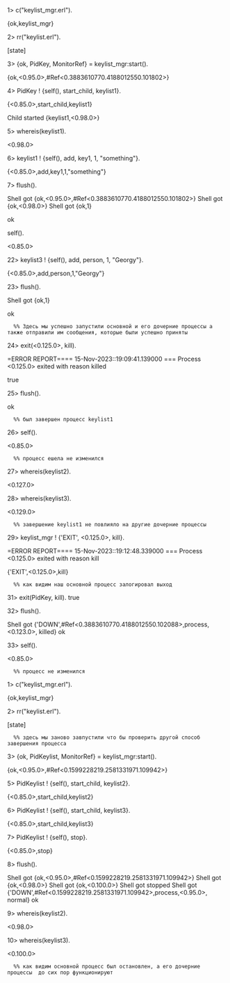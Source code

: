 1> c("keylist_mgr.erl").

   {ok,keylist_mgr}

2> rr("keylist.erl").

   [state]

3> {ok, PidKey, MonitorRef} = keylist_mgr:start().

   {ok,<0.95.0>,#Ref<0.3883610770.4188012550.101802>}

4> PidKey ! {self(), start_child, keylist1}.

{<0.85.0>,start_child,keylist1}

Child started {keylist1,<0.98.0>}

5> whereis(keylist1).

<0.98.0>

6> keylist1 ! {self(), add, key1, 1, "something"}.

{<0.85.0>,add,key1,1,"something"}

7> flush().

Shell got {ok,<0.95.0>,#Ref<0.3883610770.4188012550.101802>}
Shell got {ok,<0.98.0>}
Shell got {ok,1}

ok

 self().

<0.85.0>

22> keylist3 ! {self(), add, person, 1, "Georgy"}.

{<0.85.0>,add,person,1,"Georgy"}

23> flush().

Shell got {ok,1}

ok

      %% Здесь мы успешно запустили основной и его дочерние процессы а также отправили им сообщения, которые были успешно приняты
24> exit(<0.125.0>, kill).

=ERROR REPORT==== 15-Nov-2023::19:09:41.139000 ===
Process <0.125.0> exited with reason killed

true

25> flush().

ok

      %% был завершен процесс keylist1
26> self().

<0.85.0>

      %% процесс ешела не изменился
27> whereis(keylist2).

<0.127.0>

28> whereis(keylist3).

<0.129.0>

      %% завершение keylist1 не повлияло на другие дочерние процессы

29> keylist_mgr ! {'EXIT', <0.125.0>, kill}.

=ERROR REPORT==== 15-Nov-2023::19:12:48.339000 ===
Process <0.125.0> exited with reason kill

{'EXIT',<0.125.0>,kill}

      %% как видим наш основной процесс залогировал выход 
31> exit(PidKey, kill).
true

32> flush().

Shell got {'DOWN',#Ref<0.3883610770.4188012550.102088>,process,<0.123.0>,
                  killed}
ok

33> self().

<0.85.0>

      %% процесс не изменился
1> c("keylist_mgr.erl").

{ok,keylist_mgr}

2> rr("keylist.erl").

[state]

      %% здесь мы заново завпустили что бы проверить другой способ завершения процесса
3> {ok, PidKeylist, MonitorRef} = keylist_mgr:start().

{ok,<0.95.0>,#Ref<0.1599228219.2581331971.109942>}

5> PidKeylist ! {self(), start_child, keylist2}.

{<0.85.0>,start_child,keylist2}

6> PidKeylist ! {self(), start_child, keylist3}.

{<0.85.0>,start_child,keylist3}

7> PidKeylist ! {self(), stop}.

{<0.85.0>,stop}

8> flush().

Shell got {ok,<0.95.0>,#Ref<0.1599228219.2581331971.109942>}
Shell got {ok,<0.98.0>}
Shell got {ok,<0.100.0>}
Shell got stopped
Shell got {'DOWN',#Ref<0.1599228219.2581331971.109942>,process,<0.95.0>,
                  normal}
ok

9> whereis(keylist2).

<0.98.0>

10> whereis(keylist3).

<0.100.0>

      %% как видим основной процесс был остановлен, а его дочерние процессы  до сих пор функционируют